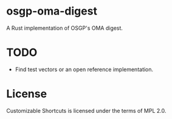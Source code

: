# osgp-oma-digest

A Rust implementation of OSGP's OMA digest.

# TODO

* Find test vectors or an open reference implementation.

# License

Customizable Shortcuts is licensed under the terms of MPL 2.0.
